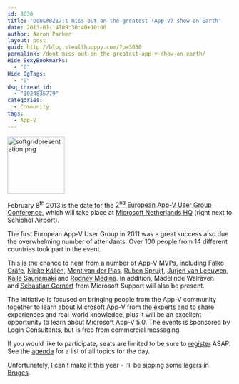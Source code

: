 ```yaml
---
id: 3030
title: 'Don&#8217;t miss out on the greatest (App-V) show on Earth'
date: 2013-01-14T09:30:40+10:00
author: Aaron Parker
layout: post
guid: http://blog.stealthpuppy.com/?p=3030
permalink: /dont-miss-out-on-the-greatest-app-v-show-on-earth/
Hide SexyBookmarks:
  - "0"
Hide OgTags:
  - "0"
dsq_thread_id:
  - "1024835779"
categories:
  - Community
tags:
  - App-V
---
```

<img class="size-full wp-image-542 alignleft" alt="softgridpresentation.png" src="http://stealthpuppy.com/wp-content/uploads/2008/04/softgridpresentation.png" width="128" height="128" />

February 8<sup>th</sup> 2013 is the date for the <a href="http://www.amiando.com/appvug2013.html?page=795419" target="_blank">2<sup>nd</sup> European App-V User Group Conference</a>, which will take place at <a href="http://goo.gl/maps/6zkzc" target="_blank">Microsoft Netherlands HQ</a> (right next to Schiphol Airport).

The first European App-V User Group in 2011 was a great success also due the overwhelming number of attendants. Over 100 people from 14 different countries took part in the event.



This is the chance to hear from a number of App-V MVPs, including [Falko Gräfe](https://twitter.com/kirk_tn), [Nicke Källén,](https://twitter.com/znackattack) [Ment van der Plas](https://twitter.com/mentvanderplas), [Ruben Spruijt](https://twitter.com/rspruijt), [Jurjen van Leeuwen](https://twitter.com/Leodesk_IT), [Kalle Saunamäki](https://twitter.com/ksaunamaki) and [Rodney Medina](https://twitter.com/Rodney_Medina). In addition, Madelinde Walraven and <a href="http://blogs.msdn.com/b/sgern/" target="_blank">Sebastian Gernert</a> from Microsoft Support will also be present.

The initiative is focused on bringing people from the App-V community together to learn about Microsoft App-V from the experts and to share experiences and real-world knowledge, plus it will be an excellent opportunity to learn about Microsoft App-V 5.0. The events is sponsored by Login Consultants, but is free from commercial messaging.

If you would like to participate, seats are limited to be sure to <a href="http://www.amiando.com/appvug2013.html?page=795415" target="_blank">register</a> ASAP. See the <a href="http://www.amiando.com/appvug2013.html?page=795416" target="_blank">agenda</a> for a list of all topics for the day.

Unfortunately, I can&#8217;t make it this year - I&#8217;ll be sipping some lagers in <a href="http://goo.gl/maps/549Et" target="_blank">Bruges</a>.